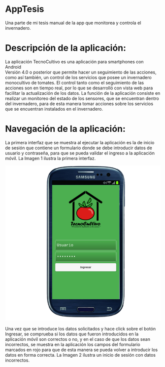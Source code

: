 # AppTesis
Una parte de mi tesis manual de la app que monitorea y controla el invernadero.
# Descripción de la aplicación: 
La aplicación TecnoCultivo es una aplicación para smartphones con Android \
Versión 4.0 o posterior que permite hacer un seguimiento de las acciones, como así también, 
un control de los servicios que posee un invernadero monocultivo de tomates.
El control tanto como el seguimiento de las acciones son en tiempo real, 
por lo que se desarrolló con vista web para facilitar la actualización de los datos. 
La función de la aplicación consiste en realizar un monitoreo del estado de los sensores, que se encuentran dentro del invernadero, 
para de esta manera tomar acciones sobre los servicios que se encuentran instalados en el invernadero.

# Navegación de la aplicación:
La primera interfaz que se muestra al ejecutar la aplicación es la de inicio de sesión que contiene un formulario donde se debe introducir datos de usuario y contraseña, para que se pueda validar el ingreso a la aplicación móvil. La Imagen 1 ilustra la primera interfaz. 

![Imagen 1: Interfaz de Inicio de Sesión.](https://github.com/angelmorinigo/AppTesis/blob/master/1.png "Title")

Una vez que se introduce los datos solicitados y hace click sobre el botón Ingresar, se comprueba si los datos que fueron introducidos en la aplicación móvil son correctos o no, y en el caso de que los datos sean incorrectos, se muestra en la aplicación los campos del formulario marcados en rojo para que de esta manera se pueda volver a introducir los datos en forma correcta. La Imagen 2 ilustra un inicio de sesión con datos incorrectos.
